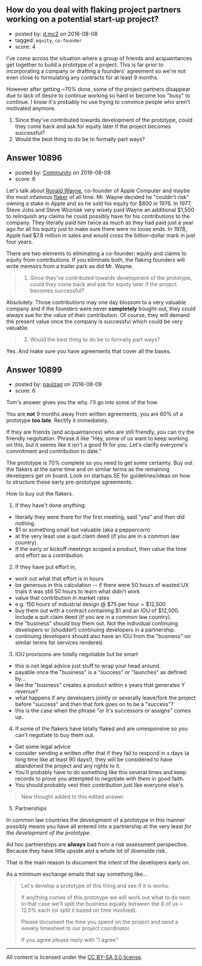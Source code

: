 ## How do you deal with flaking project partners working on a potential start-up project?

- posted by: [d.mc2](https://stackexchange.com/users/401775/d-mc2) on 2016-08-08
- tagged: `equity`, `co-founder`
- score: 4

I've come across the situation where a group of friends and acquaintances get together to build a prototype of a project. This is far prior to incorporating a company or drafting a founders' agreement so we're not even close to formulating any contracts for at least 9 months. 

However after getting ~70% done, some of the project partners disappear due to lack of desire to continue working so hard or become too "busy" to continue. I know it's probably no use trying to convince people who aren't motivated anymore. 

 1. Since they've contributed towards development of the prototype, could they come back and ask for equity later if the project becomes successful?
 2. Would the best thing to do be to formally part ways?




## Answer 10896

- posted by: [Community](https://stackexchange.com/users/-1/community) on 2016-08-08
- score: 6

Let's talk about [Ronald Wayne](https://en.wikipedia.org/wiki/Ronald_Wayne), co-founder of Apple Computer and maybe the most infamous [flaker](http://www.urbandictionary.com/define.php?term=flaker) of all time. Mr. Wayne decided he "couldn't risk" owning a stake in Apple and so he sold his equity for $800 in 1976. In 1977, Steve Jobs and Steve Wozniak very wisely paid Wayne an additional $1,500 to relinquish any claims he could possibly have for his contributions to the company. They literally paid him twice as much as they had paid just a year ago for all his equity just to make sure there were no loose ends. In 1978, Apple had $7.8 million in sales and would cross the billion-dollar mark in just four years.

There are two elements to eliminating a co-founder: equity and claims to equity from contributions. If you eliminate both, the flaking founders will write memoirs from a trailer park as did Mr. Wayne.

> 1. Since they've contributed towards development of the prototype, could they come back and ask for equity later if the project becomes successful?

Absolutely. Those contributions may one day blossom to a very valuable company and if the founders were never **completely** bought-out, they could always sue for the value of their contribution. Of course, they will demand the present value once the company is successful which could be very valuable.

> 2. Would the best thing to do be to formally part ways?

Yes. And make sure you have agreements that cover all the bases.


## Answer 10899

- posted by: [paulzag](https://stackexchange.com/users/5451744/paulzag) on 2016-08-09
- score: 6

Tom's answer gives you the why. I'll go into some of the how.

You are **not** 9 months away from written agreements, you are 60% of a prototype **too late**. Rectify it immediately.

If they are friends (and acquaintances) who are still friendly, you can try the friendly negotiation. Phrase it like "Hey, some of us want to keep working on this, but it seems like it isn't a good fit for you. Let's clarify everyone's commitment and contribution to date."

The prototype is 70% complete so you need to get some certainty. Buy out the flakers at the same time and on similar terms as the remaining developers get on board. Look on startups.SE for guidelines/ideas on how to structure these early pre-prototype agreements.

How to buy out the flakers.

 1. If they have't done anything: 

 - literally they were there for the first meeting, said "yes" and then
   did nothing. 
 - $1 or something small but valuable (aka a peppercorn)
 - at the very least use a quit claim deed (if you are in a common law country).
 - If the early or kickoff meetings scoped a product, then value the time and effort as a contribution.

 2. If they have put effort in, 
 - work out what that effort is in hours 
 - be generous in this calculation -- if there were 50 hours of wasted UX trials it was still 50 hours to learn what didn't work
 - value that contribution in market rates 
 - e.g. 150 hours of industrial design @ $75 per hour = $12,500
 - buy them out with a contract containing $1 and an IOU of $12,500. Include a quit claim deed (if you are in a common law country).
 - the "business" should buy them out. Not the individual continuing developers or (shudder!) continuing developers in a partnership.
 - continuing developers should also have an IOU from the "business" on similar terms for services rendered.

 3. IOU provisions are totally negotiable but be smart
 - this is not legal advice just stuff to wrap your head around.
 - payable once the "business" is a "success" or "launches" as defined by...
 - like the "business" creates a product within x years that generates Y revenue?
 - what happens if any developers jointly or severally leave/fork the project before "success" and then that fork goes on to be a "success"?
 - this is the case when the phrase "or it's successors or assigns" comes up.

 4. If some of the flakers have totally flaked and are unresponsive so you can't negotiate to buy them out.
 - Get some legal advice
 - consider sending a written offer that if they fail to respond in x days (a long time like at least 90 days!), they will be considered to have abandoned the project and any rights to it.
 - You'll probably have to do something like this several times and keep records to prove you attempted to negotiate with them in good faith.
 - You should probably vest their contribution just like everyone else's.

> New thought added to this edited answer

5. Partnerships 

In common law countries the development of a prototype in this manner possibly means you have all entered into a partnership at the very least *for the development of the prototype*.

Ad hoc partnerships are **always** bad from a risk assessment perspective. Because they have little upside and a whole lot of downside risk.

That is the main reason to document the intent of the developers early on.

As a minimum exchange emails that say something like...

> Let's develop a prototype of this thing and see if it is works. 
> 
> If anything comes of this prototype we will work out what to do next.
> In that case we'll split the business equally between the 8 of us = 
> 12.5% each (or split it based on time involved).
>
> Please document the time you spend on the project and send a weekly
> timesheet to our project coordinator.
> 
> If you agree please reply with "I agree"





---

All content is licensed under the [CC BY-SA 3.0 license](https://creativecommons.org/licenses/by-sa/3.0/).
